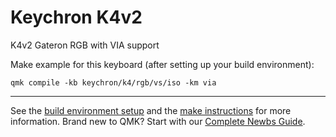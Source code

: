 # Keychron K4v2

K4v2 Gateron RGB with VIA support

Make example for this keyboard (after setting up your build environment):

    qmk compile -kb keychron/k4/rgb/vs/iso -km via
    
* * *

See the [build environment setup](https://docs.qmk.fm/#/getting_started_build_tools) and the [make instructions](https://docs.qmk.fm/#/getting_started_make_guide) for more information. Brand new to QMK? Start with our [Complete Newbs Guide](https://docs.qmk.fm/#/newbs).
